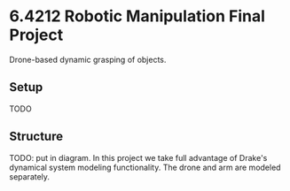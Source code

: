 # 6.4212 Robotic Manipulation Final Project
Drone-based dynamic grasping of objects.

## Setup
TODO


## Structure
TODO: put in diagram.
In this project we take full advantage of Drake's dynamical system modeling functionality.
The drone and arm are modeled separately.